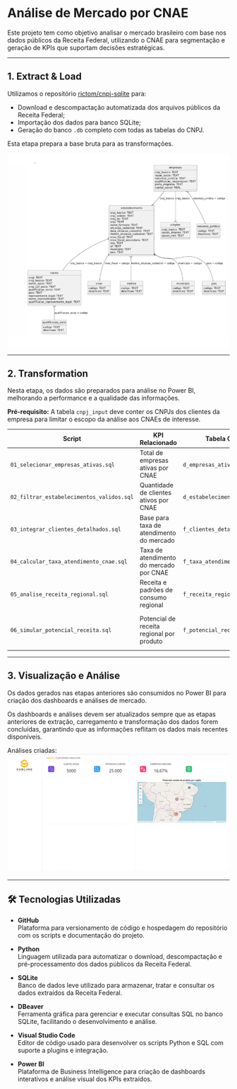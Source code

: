 # Análise de Mercado por CNAE

Este projeto tem como objetivo analisar o mercado brasileiro com base nos dados públicos da Receita Federal, utilizando o CNAE para segmentação e geração de KPIs que suportam decisões estratégicas.

---

## 1. Extract & Load

Utilizamos o repositório [rictom/cnpj-sqlite](https://github.com/rictom/cnpj-sqlite) para:

- Download e descompactação automatizada dos arquivos públicos da Receita Federal;
- Importação dos dados para banco SQLite;
- Geração do banco `.db` completo com todas as tabelas do CNPJ.

Esta etapa prepara a base bruta para as transformações.

![Relacionamentos](images/1-relacionamentos.png)

---

## 2. Transformation

Nesta etapa, os dados são preparados para análise no Power BI, melhorando a performance e a qualidade das informações.

**Pré-requisito:** A tabela `cnpj_input` deve conter os CNPJs dos clientes da empresa para limitar o escopo da análise aos CNAEs de interesse.

| Script                                 | KPI Relacionado                          | Tabela Gerada                | Descrição Rápida                                          |
|---------------------------------------|----------------------------------------|-----------------------------|----------------------------------------------------------|
| `01_selecionar_empresas_ativas.sql`      | Total de empresas ativas por CNAE        | `d_empresas_ativas`           | Dimensão de empresas ativas filtradas para análise       |
| `02_filtrar_estabelecimentos_validos.sql`| Quantidade de clientes ativos por CNAE    | `d_estabelecimentos_validos`  | Estabelecimentos válidos vinculados às empresas           |
| `03_integrar_clientes_detalhados.sql`     | Base para taxa de atendimento do mercado  | `f_clientes_detalhados`       | Integra clientes com dados cadastrais detalhados          |
| `04_calcular_taxa_atendimento_cnae.sql`   | Taxa de atendimento do mercado por CNAE   | `f_taxa_atendimento_cnae`     | Calcula a taxa de atendimento por CNAE                     |
| `05_analise_receita_regional.sql`          | Receita e padrões de consumo regional     | `f_receita_regional_produto`  | Receita e volume por produto e região                      |
| `06_simular_potencial_receita.sql`         | Potencial de receita regional por produto | `f_potencial_receita_simulada`| Estimativa de receita incremental por cenário de mercado  |

---

## 3. Visualização e Análise

Os dados gerados nas etapas anteriores são consumidos no Power BI para criação dos dashboards e análises de mercado.

Os dashboards e análises devem ser atualizados sempre que as etapas anteriores de extração, carregamento e transformação dos dados forem concluídas, garantindo que as informações reflitam os dados mais recentes disponíveis.

Análises criadas:
![PowerBI](images/3-powerbi.png)




---


## 🛠️ Tecnologias Utilizadas

- **GitHub**  
  Plataforma para versionamento de código e hospedagem do repositório com os scripts e documentação do projeto.

- **Python**  
  Linguagem utilizada para automatizar o download, descompactação e pré-processamento dos dados públicos da Receita Federal.

- **SQLite**  
  Banco de dados leve utilizado para armazenar, tratar e consultar os dados extraídos da Receita Federal.

- **DBeaver**  
  Ferramenta gráfica para gerenciar e executar consultas SQL no banco SQLite, facilitando o desenvolvimento e análise.

- **Visual Studio Code**  
  Editor de código usado para desenvolver os scripts Python e SQL com suporte a plugins e integração.

- **Power BI**  
  Plataforma de Business Intelligence para criação de dashboards interativos e análise visual dos KPIs extraídos.

